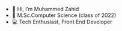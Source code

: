 - 👋 Hi, I’m Muhammed Zahid
- 🌱 M.Sc.Computer Science (class of 2022)
- 💻 Tech Enthusiast, Front End Developer


<!---
zahidmuhammed/zahidmuhammed is a ✨ special ✨ repository because its `README.md` (this file) appears on your GitHub profile.
You can click the Preview link to take a look at your changes.
--->
